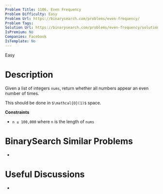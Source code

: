 ```yaml
---
Problem Title: 1106. Even Frequency
Problem Difficulty: Easy
Problem Url: https://binarysearch.com/problems/even-frequency/
Problem Tags: 
Solution Url: https://binarysearch.com/problems/even-frequency/solutions/
IsPremium: No
Companies: Facebook
IsTemplate: No
---
```


<span style="color: ;">Easy</span>

# Description

Given a list of integers `nums`, return whether all numbers appear an even number of times.

This should be done in `$\mathcal{O}(1)$` space.

**Constraints**
- `n ≤ 100,000` where `n` is the length of `nums`

# BinarySearch Similar Problems

- []()

# Useful Discussions

- []()

